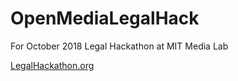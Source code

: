 # OpenMediaLegalHack
For October 2018 Legal Hackathon at MIT Media Lab

[LegalHackathon.org](http://legalhackathon.org)
